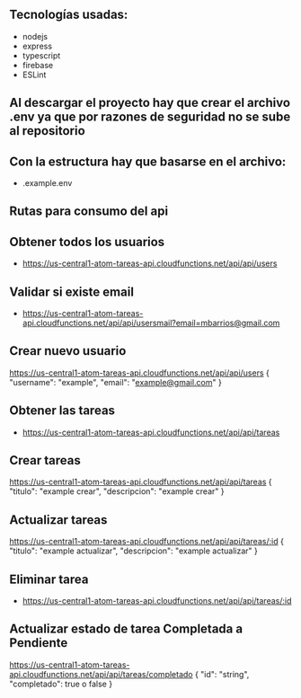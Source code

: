 ## Tecnologías usadas:

- nodejs
- express
- typescript
- firebase
- ESLint

## Al descargar el proyecto hay que crear el archivo .env ya que por razones de seguridad no se sube al repositorio
## Con la estructura hay que basarse en el archivo: 

- .example.env

## Rutas para consumo del api
## Obtener todos los usuarios

- https://us-central1-atom-tareas-api.cloudfunctions.net/api/api/users

## Validar si existe email

- https://us-central1-atom-tareas-api.cloudfunctions.net/api/api/usersmail?email=mbarrios@gmail.com

## Crear nuevo usuario

https://us-central1-atom-tareas-api.cloudfunctions.net/api/api/users
{
    "username": "example",
    "email": "example@gmail.com"
}

## Obtener las tareas

- https://us-central1-atom-tareas-api.cloudfunctions.net/api/api/tareas

## Crear tareas

https://us-central1-atom-tareas-api.cloudfunctions.net/api/api/tareas
{
        "titulo": "example crear",
        "descripcion": "example crear"
}

## Actualizar tareas

https://us-central1-atom-tareas-api.cloudfunctions.net/api/api/tareas/:id
{
        "titulo": "example actualizar",
        "descripcion": "example actualizar"
}

## Eliminar tarea

- https://us-central1-atom-tareas-api.cloudfunctions.net/api/api/tareas/:id

## Actualizar estado de tarea Completada a Pendiente

https://us-central1-atom-tareas-api.cloudfunctions.net/api/api/tareas/completado
{
        "id": "string",
        "completado": true o false
}
